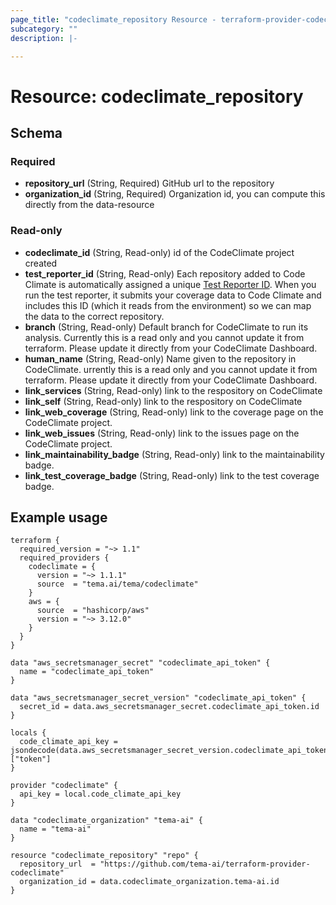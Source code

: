 ```yaml
---
page_title: "codeclimate_repository Resource - terraform-provider-codeclimate"
subcategory: ""
description: |-

---
```


# Resource:  codeclimate_repository

## Schema

### Required

- **repository_url** (String, Required) GitHub url to the repository
- **organization_id** (String, Required) Organization id, you can compute this directly from the data-resource

### Read-only

- **codeclimate_id** (String, Read-only) id of the CodeClimate project created
- **test_reporter_id** (String, Read-only) Each repository added to Code Climate is automatically assigned a unique [Test Reporter ID](https://docs.codeclimate.com/docs/finding-your-test-coverage-token). When you run the test reporter, it submits your coverage data to Code Climate and includes this ID (which it reads from the environment) so we can map the data to the correct repository.
- **branch** (String, Read-only) Default branch for CodeClimate to run its analysis. Currently this is a read only and you cannot update it from terraform. Please update it directly from your CodeClimate Dashboard.
- **human_name** (String, Read-only) Name given to the repository in CodeClimate. urrently this is a read only and you cannot update it from terraform. Please update it directly from your CodeClimate Dashboard.
- **link_services** (String, Read-only) link to the respository on CodeClimate
- **link_self** (String, Read-only) link to the respository on CodeClimate
- **link_web_coverage** (String, Read-only) link to the coverage page on the CodeClimate project.
- **link_web_issues** (String, Read-only) link to the issues page on the CodeClimate project.
- **link_maintainability_badge** (String, Read-only) link to the maintainability badge.
- **link_test_coverage_badge** (String, Read-only) link to the test coverage badge.

## Example usage

```hcl
terraform {
  required_version = "~> 1.1"
  required_providers {
    codeclimate = {
      version = "~> 1.1.1"
      source  = "tema.ai/tema/codeclimate"
    }
    aws = {
      source  = "hashicorp/aws"
      version = "~> 3.12.0"
    }
  }
}

data "aws_secretsmanager_secret" "codeclimate_api_token" {
  name = "codeclimate_api_token"
}

data "aws_secretsmanager_secret_version" "codeclimate_api_token" {
  secret_id = data.aws_secretsmanager_secret.codeclimate_api_token.id
}

locals {
  code_climate_api_key = jsondecode(data.aws_secretsmanager_secret_version.codeclimate_api_token.secret_string)["token"]
}

provider "codeclimate" {
  api_key = local.code_climate_api_key
}

data "codeclimate_organization" "tema-ai" {
  name = "tema-ai"
}

resource "codeclimate_repository" "repo" {
  repository_url  = "https://github.com/tema-ai/terraform-provider-codeclimate"
  organization_id = data.codeclimate_organization.tema-ai.id
}

```
